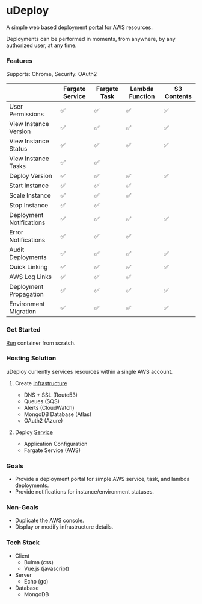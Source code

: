 # uDeploy #

A simple web based deployment [portal](/docs/PORTAL.md) for AWS resources. 

Deployments can be performed in moments, from anywhere, by any authorized user, at any time.

### Features ###

Supports: Chrome, Security: OAuth2

|| Fargate Service | Fargate Task | Lambda Function | S3 Contents |
|---|---|---|---|---|
|User Permissions|:white_check_mark:|:white_check_mark:|:white_check_mark:|:white_check_mark:|
|View Instance Version|:white_check_mark:|:white_check_mark:|:white_check_mark:|:white_check_mark:|
|View Instance Status|:white_check_mark:|:white_check_mark:|:white_check_mark:|:white_check_mark:|
|View Instance Tasks|:white_check_mark:|:white_check_mark:|||
|Deploy Version|:white_check_mark:|:white_check_mark:|:white_check_mark:|:white_check_mark:|
|Start Instance|:white_check_mark:|:white_check_mark:|:white_check_mark:||
|Scale Instance|:white_check_mark:|:white_check_mark:|:white_check_mark:||
|Stop Instance|:white_check_mark:|:white_check_mark:|||
|Deployment Notifications|:white_check_mark:|:white_check_mark:|:white_check_mark:|:white_check_mark:|
|Error Notifications|:white_check_mark:|:white_check_mark:|:white_check_mark:||
|Audit Deployments|:white_check_mark:|:white_check_mark:|:white_check_mark:|:white_check_mark:|
|Quick Linking|:white_check_mark:|:white_check_mark:|:white_check_mark:|:white_check_mark:|
|AWS Log Links|:white_check_mark:|:white_check_mark:|:white_check_mark:||
|Deployment Propagation|:white_check_mark:|:white_check_mark:|:white_check_mark:|:white_check_mark:|
|Environment Migration|:white_check_mark:|:white_check_mark:|:white_check_mark:|:white_check_mark:|


### Get Started ###

[Run](/docs/START.md) container from scratch.

### Hosting Solution ###

uDeploy currently services resources within a single AWS account.

1. Create [Infrastructure](https://github.com/turnercode/ams-udeploy-infrastructure)
    - DNS + SSL (Route53)
    - Queues (SQS)
    - Alerts (CloudWatch)
    - MongoDB Database (Atlas)
    - OAuth2 (Azure)

2. Deploy [Service](/docs/START.md)
    - Application Configuration
    - Fargate Service (AWS)

### Goals ###

* Provide a deployment portal for simple AWS service, task, and lambda deployments.
* Provide notifications for instance/environment statuses.

### Non-Goals ###

* Duplicate the AWS console.
* Display or modify infrastructure details.

### Tech Stack ###

- Client
    - Bulma (css)
    - Vue.js (javascript)
- Server
    - Echo (go)
- Database
    - MongoDB

